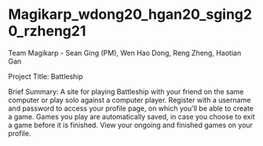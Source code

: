 # Magikarp_wdong20_hgan20_sging20_rzheng21

Team Magikarp - Sean Ging (PM), Wen Hao Dong, Reng Zheng, Haotian Gan

Project Title: Battleship

Brief Summary:
A site for playing Battleship with your friend on the same computer or play solo against a computer player. Register with a username and password to access your profile page, on which you'll be able to create a game. Games you play are automatically saved, in case you choose to exit a game before it is finished. View your ongoing and finished games on your profile.
